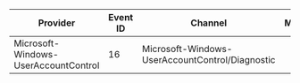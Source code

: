 Provider                              |  Event ID  |  Channel                                          |  Message
--------------------------------------|------------|---------------------------------------------------|---------
Microsoft-Windows-UserAccountControl  |  16        |  Microsoft-Windows-UserAccountControl/Diagnostic  |